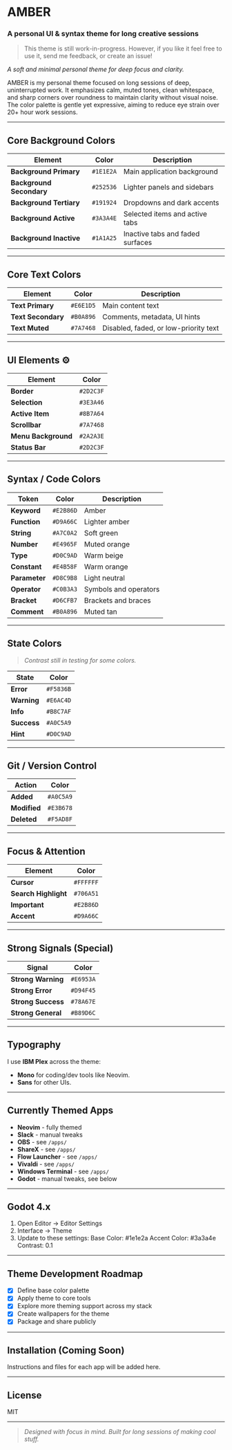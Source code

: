 # AMBER  
### A personal UI & syntax theme for long creative sessions

> This theme is still work-in-progress. However, if you like it feel free to use it, send me feedback, or create an issue! 

*A soft and minimal personal theme for deep focus and clarity.*

AMBER is my personal theme focused on long sessions of deep, uninterrupted work. It emphasizes calm, muted tones, clean whitespace, and sharp corners over roundness to maintain clarity without visual noise. The color palette is gentle yet expressive, aiming to reduce eye strain over 20+ hour work sessions.

---

## Core Background Colors

| Element | Color | Description |
|--------|--------|-------------|
| **Background Primary** | `#1E1E2A` | Main application background |
| **Background Secondary** | `#252536` | Lighter panels and sidebars |
| **Background Tertiary** | `#191924` | Dropdowns and dark accents |
| **Background Active** | `#3A3A4E` | Selected items and active tabs |
| **Background Inactive** | `#1A1A25` | Inactive tabs and faded surfaces |

---

## Core Text Colors

| Element | Color | Description |
|--------|--------|-------------|
| **Text Primary** | `#E6E1D5` | Main content text |
| **Text Secondary** | `#B0A896` | Comments, metadata, UI hints |
| **Text Muted** | `#7A7468` | Disabled, faded, or low-priority text |

---

## UI Elements ⚙️

| Element | Color |
|--------|--------|
| **Border** | `#2D2C3F` |
| **Selection** | `#3E3A46` |
| **Active Item** | `#8B7A64` |
| **Scrollbar** | `#7A7468` |
| **Menu Background** | `#2A2A3E` |
| **Status Bar** | `#2D2C3F` |

---

## Syntax / Code Colors 

| Token | Color | Description |
|--------|--------|-------------|
| **Keyword** | `#E2B86D` | Amber |
| **Function** | `#D9A66C` | Lighter amber |
| **String** | `#A7C0A2` | Soft green |
| **Number** | `#E4965F` | Muted orange |
| **Type** | `#D0C9AD` | Warm beige |
| **Constant** | `#E4B58F` | Warm orange |
| **Parameter** | `#D8C9B8` | Light neutral |
| **Operator** | `#C0B3A3` | Symbols and operators |
| **Bracket** | `#D6CFB7` | Brackets and braces |
| **Comment** | `#B0A896` | Muted tan |

---

## State Colors

> *Contrast still in testing for some colors.*

| State | Color |
|--------|--------|
| **Error** | `#F5836B` |
| **Warning** | `#E6AC4D` |
| **Info** | `#B8C7AF` |
| **Success** | `#A0C5A9` |
| **Hint** | `#D0C9AD` |

---

## Git / Version Control

| Action | Color |
|--------|--------|
| **Added** | `#A0C5A9` |
| **Modified** | `#E3B678` |
| **Deleted** | `#F5AD8F` |

---

## Focus & Attention

| Element | Color |
|--------|--------|
| **Cursor** | `#FFFFFF` |
| **Search Highlight** | `#706A51` |
| **Important** | `#E2B86D` |
| **Accent** | `#D9A66C` |

---

## Strong Signals (Special)

| Signal | Color |
|--------|--------|
| **Strong Warning** | `#E6953A` |
| **Strong Error** | `#D94F45` |
| **Strong Success** | `#78A67E` |
| **Strong General** | `#B89D6C` |

---

## Typography

I use **IBM Plex** across the theme:
- **Mono** for coding/dev tools like Neovim.
- **Sans** for other UIs.

---

## Currently Themed Apps

- **Neovim** - fully themed
- **Slack** - manual tweaks
- **OBS** - see `/apps/`
- **ShareX** - see `/apps/` 
- **Flow Launcher** - see `/apps/`
- **Vivaldi** - see `/apps/`
- **Windows Terminal** - see `/apps/`
- **Godot** - manual tweaks, see below

---

## Godot 4.x
1. Open Editor -> Editor Settings
2. Interface -> Theme
3. Update to these settings: 
Base Color: #1e1e2a
Accent Color: #3a3a4e
Contrast: 0.1

---

## Theme Development Roadmap

- [x] Define base color palette
- [x] Apply theme to core tools
- [x] Explore more theming support across my stack
- [x] Create wallpapers for the theme
- [x] Package and share publicly

---

## Installation (Coming Soon)
Instructions and files for each app will be added here.

---

## License
MIT

---

> _Designed with focus in mind. Built for long sessions of making cool stuff._
